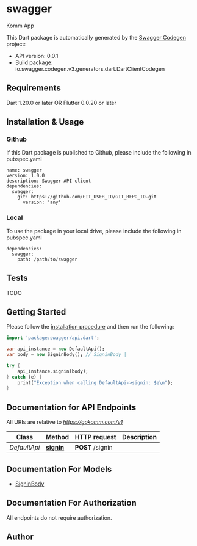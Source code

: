 # swagger
Komm App

This Dart package is automatically generated by the [Swagger Codegen](https://github.com/swagger-api/swagger-codegen) project:

- API version: 0.0.1
- Build package: io.swagger.codegen.v3.generators.dart.DartClientCodegen

## Requirements

Dart 1.20.0 or later OR Flutter 0.0.20 or later

## Installation & Usage

### Github
If this Dart package is published to Github, please include the following in pubspec.yaml
```
name: swagger
version: 1.0.0
description: Swagger API client
dependencies:
  swagger:
    git: https://github.com/GIT_USER_ID/GIT_REPO_ID.git
      version: 'any'
```

### Local
To use the package in your local drive, please include the following in pubspec.yaml
```
dependencies:
  swagger:
    path: /path/to/swagger
```

## Tests

TODO

## Getting Started

Please follow the [installation procedure](#installation--usage) and then run the following:

```dart
import 'package:swagger/api.dart';

var api_instance = new DefaultApi();
var body = new SigninBody(); // SigninBody | 

try {
    api_instance.signin(body);
} catch (e) {
    print("Exception when calling DefaultApi->signin: $e\n");
}
```

## Documentation for API Endpoints

All URIs are relative to *https://gokomm.com/v1*

Class | Method | HTTP request | Description
------------ | ------------- | ------------- | -------------
*DefaultApi* | [**signin**](docs//DefaultApi.md#signin) | **POST** /signin | 

## Documentation For Models

 - [SigninBody](docs//SigninBody.md)

## Documentation For Authorization

 All endpoints do not require authorization.


## Author


